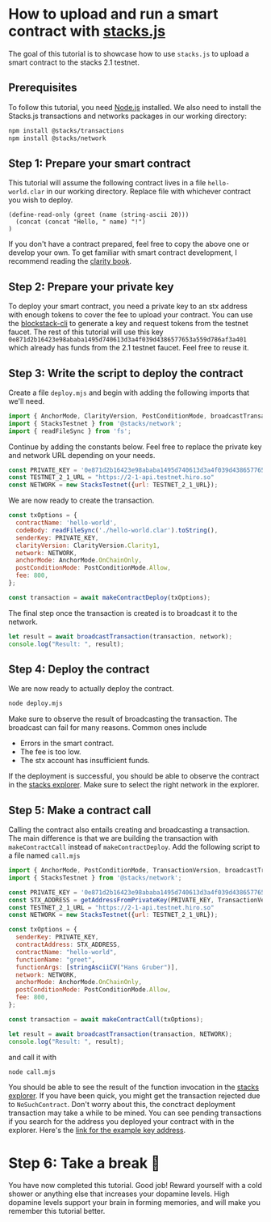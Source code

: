 # How to upload and run a smart contract with [stacks.js](https://github.com/hirosystems/stacks.js)
The goal of this tutorial is to showcase how to use `stacks.js` to upload a smart contract to the stacks 2.1 testnet.

## Prerequisites
To follow this tutorial, you need [Node.js](https://nodejs.org/en/) installed.
We also need to install the Stacks.js transactions and networks packages
in our working directory:

```sh
npm install @stacks/transactions
npm install @stacks/network
```

## Step 1: Prepare your smart contract
This tutorial will assume the following contract lives in a file `hello-world.clar` in our working directory.
Replace file with whichever contract you wish to deploy.
```clarity
(define-read-only (greet (name (string-ascii 20)))
  (concat (concat "Hello, " name) "!")
)
```
If you don't have a contract prepared, feel free to copy the above one or develop your own. To get familiar with smart
contract development, I recommend reading the [clarity book](https://book.clarity-lang.org).

## Step 2: Prepare your private key
To deploy your smart contract, you need a private key to an stx address with enough tokens to cover the fee to upload your contract.
You can use the [blockstack-cli](../using-blockstack-cli.md) to generate a key and request tokens from the testnet faucet.
The rest of this tutorial will use this key `0e871d2b16423e98ababa1495d740613d3a4f039d4386577653a559d786af3a401` which already has
funds from the 2.1 testnet faucet. Feel free to reuse it.

## Step 3: Write the script to deploy the contract
Create a file `deploy.mjs` and begin with adding the following imports that we'll need.

```js
import { AnchorMode, ClarityVersion, PostConditionMode, broadcastTransaction, makeContractDeploy} from '@stacks/transactions';
import { StacksTestnet } from '@stacks/network';
import { readFileSync } from 'fs';
```

Continue by adding the constants below. Feel free to replace the private key and network URL depending on your needs.

```js
const PRIVATE_KEY = '0e871d2b16423e98ababa1495d740613d3a4f039d4386577653a559d786af3a401';
const TESTNET_2_1_URL = "https://2-1-api.testnet.hiro.so"
const NETWORK = new StacksTestnet({url: TESTNET_2_1_URL});
```

We are now ready to create the transaction.
```js
const txOptions = {
  contractName: 'hello-world',
  codeBody: readFileSync('./hello-world.clar').toString(),
  senderKey: PRIVATE_KEY,
  clarityVersion: ClarityVersion.Clarity1,
  network: NETWORK,
  anchorMode: AnchorMode.OnChainOnly,
  postConditionMode: PostConditionMode.Allow,
  fee: 800,
};

const transaction = await makeContractDeploy(txOptions);
```

The final step once the transaction is created is to broadcast it
to the network.

```js
let result = await broadcastTransaction(transaction, network);
console.log("Result: ", result);
```

## Step 4: Deploy the contract
We are now ready to actually deploy the contract.

```sh
node deploy.mjs  
```

Make sure to observe the result of broadcasting the transaction.
The broadcast can fail for many reasons. Common ones include

- Errors in the smart contract.
- The fee is too low.
- The stx account has insufficient funds.

If the deployment is successful, you should be able to
observe the contract in the [stacks explorer](https://explorer.stacks.co/?chain=mainnet).
Make sure to select the right network in the explorer.

## Step 5: Make a contract call

Calling the contract also entails creating and broadcasting a transaction. The main difference
is that we are building the transaction with `makeContractCall` instead of `makeContractDeploy`.
Add the following script to a file named `call.mjs`

```js
import { AnchorMode, PostConditionMode, TransactionVersion, broadcastTransaction, makeContractCall, getAddressFromPrivateKey, stringAsciiCV} from '@stacks/transactions';
import { StacksTestnet } from '@stacks/network';

const PRIVATE_KEY = '0e871d2b16423e98ababa1495d740613d3a4f039d4386577653a559d786af3a401';
const STX_ADDRESS = getAddressFromPrivateKey(PRIVATE_KEY, TransactionVersion.Testnet);
const TESTNET_2_1_URL = "https://2-1-api.testnet.hiro.so"
const NETWORK = new StacksTestnet({url: TESTNET_2_1_URL});

const txOptions = {
  senderKey: PRIVATE_KEY,
  contractAddress: STX_ADDRESS,
  contractName: "hello-world",
  functionName: "greet",
  functionArgs: [stringAsciiCV("Hans Gruber")],
  network: NETWORK,
  anchorMode: AnchorMode.OnChainOnly,
  postConditionMode: PostConditionMode.Allow,
  fee: 800,
};

const transaction = await makeContractCall(txOptions);

let result = await broadcastTransaction(transaction, NETWORK);
console.log("Result: ", result);
```

and call it with
```sh
node call.mjs
```

You should be able to see the result of the function invocation in the [stacks explorer](https://explorer.stacks.co/?chain=mainnet).
If you have been quick, you might get the transaction rejected due to `NoSuchContract`. Don't worry about this, the conctract deployment
transaction may take a while to be mined. You can see pending transactions if you search for the address you deployed your contract with in
the explorer. Here's the [link for the example key address](https://explorer.stacks.co/address/STJ8F4BTN3YFG60TRTEPCG6QZXAM2A8EMDKCYDF7?chain=testnet&api=https://2-1-api.testnet.hiro.so).

# Step 6: Take a break 🧘
You have now completed this tutorial. Good job! Reward yourself with a cold shower or anything else that increases your dopamine levels.
High dopamine levels support your brain in forming memories, and will make you remember this tutorial better.
